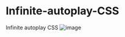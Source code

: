 # Infinite-autoplay-CSS
Infinite autoplay CSS
![image](https://user-images.githubusercontent.com/99626693/197152133-7325cbb6-3f10-4871-b651-2430da798207.png)
